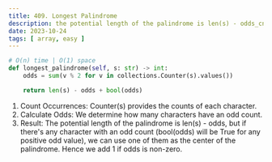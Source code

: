 ```yaml
---
title: 409. Longest Palindrome
description: the potential length of the palindrome is len(s) - odds_cnt + bool(odds_cnt)
date: 2023-10-24
tags: [ array, easy ] 
---
```


```python
# O(n) time | O(1) space
def longest_palindrome(self, s: str) -> int:
    odds = sum(v % 2 for v in collections.Counter(s).values())

    return len(s) - odds + bool(odds)
```

1) Count Occurrences: Counter(s) provides the counts of each character.
2) Calculate Odds: We determine how many characters have an odd count.
3) Result: The potential length of the palindrome is len(s) - odds,
but if there's any character with an odd count (bool(odds) will be True
for any positive odd value), we can use one of them as the center of the palindrome.
Hence we add 1 if odds is non-zero.
